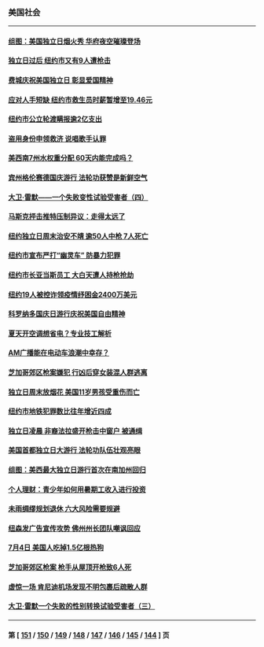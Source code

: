 ### 美国社会
---
#### [组图：美国独立日烟火秀 华府夜空璀璨登场](../../pages/ncid1078160/n13774797.md) 
#### [独立日过后 纽约市又有9人遭枪击](../../pages/ncid1078160/n13775331.md) 
#### [费城庆祝美国独立日 彰显爱国精神](../../pages/ncid1078160/n13775347.md) 
#### [应对人手短缺  纽约市救生员时薪暂增至19.46元](../../pages/ncid1078160/n13775338.md) 
#### [纽约市公立轮渡瞒报逾2亿支出](../../pages/ncid1078160/n13775368.md) 
#### [盗用身份申领救济 说唱歌手认罪](../../pages/ncid1078160/n13775268.md) 
#### [美西南7州水权重分配 60天内能完成吗？](../../pages/ncid1078160/n13775190.md) 
#### [宾州格伦赛德国庆游行 法轮功获赞是新鲜空气](../../pages/ncid1078160/n13775086.md) 
#### [大卫·雷默——一个失败变性试验受害者（四）](../../pages/ncid1078160/n13775111.md) 
#### [马斯克抨击推特压制异议：走得太远了](../../pages/ncid1078160/n13774952.md) 
#### [纽约独立日周末治安不靖 逾50人中枪 7人死亡](../../pages/ncid1078160/n13774615.md) 
#### [纽约市宣布严打“幽灵车” 防暴力犯罪](../../pages/ncid1078160/n13774613.md) 
#### [纽约市长亚当斯员工 大白天遭人持枪抢劫](../../pages/ncid1078160/n13774620.md) 
#### [纽约19人被控诈领疫情纾困金2400万美元](../../pages/ncid1078160/n13774618.md) 
#### [科罗纳多国庆日游行庆祝美国自由精神](../../pages/ncid1078160/n13774470.md) 
#### [夏天开空调想省电？专业技工解析](../../pages/ncid1078160/n13774456.md) 
#### [AM广播能在电动车浪潮中幸存？](../../pages/ncid1078160/n13774408.md) 
#### [芝加哥郊区枪案嫌犯 行凶后穿女装混人群逃离](../../pages/ncid1078160/n13774288.md) 
#### [独立日周末放烟花 美国11岁男孩受重伤而亡](../../pages/ncid1078160/n13773607.md) 
#### [纽约市地铁犯罪数比往年增近四成](../../pages/ncid1078160/n13773789.md) 
#### [独立日凌晨 非裔法拉盛开枪击中窗户 被通缉](../../pages/ncid1078160/n13773749.md) 
#### [美国首都独立日大游行 法轮功队伍壮观亮眼](../../pages/ncid1078160/n13773555.md) 
#### [组图：美西最大独立日游行首次在南加州回归](../../pages/ncid1078160/n13773708.md) 
#### [个人理财：青少年如何用暑期工收入进行投资](../../pages/ncid1078160/n13773615.md) 
#### [未雨绸缪规划退休 六大风险需要规避](../../pages/ncid1078160/n13773670.md) 
#### [纽森发广告宣传攻势 佛州州长团队嘲讽回应](../../pages/ncid1078160/n13773503.md) 
#### [7月4日 美国人吃掉1.5亿根热狗](../../pages/ncid1078160/n13773476.md) 
#### [芝加哥郊区枪案 枪手从屋顶开枪致6人死](../../pages/ncid1078160/n13773480.md) 
#### [虚惊一场 肯尼迪机场发现不明包裹后疏散人群](../../pages/ncid1078160/n13772986.md) 
#### [大卫·雷默一个失败的性别转换试验受害者（三）](../../pages/ncid1078160/n13773097.md) 

---
#### 第 [ [151](./151.md) / [150](./150.md) / [149](./149.md) / [148](./148.md) / [147](./147.md) / [146](./146.md) / [145](./145.md) / [144](./144.md) ] 页
